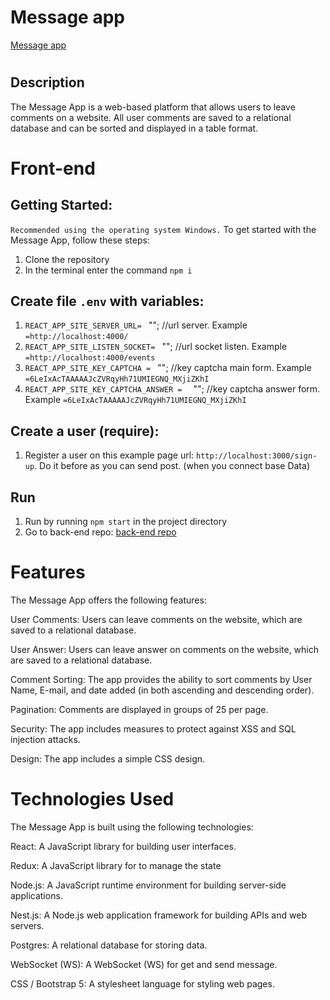 # Message app

 [Message app](https://zen-intership-web.onrender.com/)
#
## Description

The Message App is a web-based platform that allows users to leave comments on a website. All user comments are saved to a relational database and can be sorted and displayed in a table format.

# Front-end
## Getting Started:
`Recommended using the operating system Windows.`
To get started with the Message App, follow these steps:
1. Clone the repository
2. In the terminal enter the command `npm i`

## Create file `.env` with variables:
1. `REACT_APP_SITE_SERVER_URL= ` ""; //url server. Example `=http://localhost:4000/`
2. `REACT_APP_SITE_LISTEN_SOCKET= ` ""; //url socket  listen. Example `=http://localhost:4000/events`
3. `REACT_APP_SITE_KEY_CAPTCHA = ` ""; //key captcha main form. Example `=6LeIxAcTAAAAAJcZVRqyHh71UMIEGNQ_MXjiZKhI`
4. `REACT_APP_SITE_KEY_CAPTCHA_ANSWER =  ` ""; //key captcha answer form. Example `=6LeIxAcTAAAAAJcZVRqyHh71UMIEGNQ_MXjiZKhI`

## Create a user (require):
1. Register a user on this example page url:  `http://localhost:3000/sign-up`. Do it before as you can send post. (when you connect base Data)

## Run
1. Run  by running `npm start` in the project directory
2. Go to back-end repo:  [back-end repo](https://github.com/Ihorhavryliak/zen-internship-server)
#
# Features
The Message App offers the following features:

User Comments: Users can leave comments on the website, which are saved to a relational database.

User Answer: Users can leave answer on comments on the website, which are saved to a relational database.

Comment Sorting: The app provides the ability to sort comments by User Name, E-mail, and date added (in both ascending and descending order).

Pagination: Comments are displayed in groups of 25 per page.

Security: The app includes measures to protect against XSS and SQL injection attacks.

Design: The app includes a simple CSS design.

# Technologies Used
The Message App is built using the following technologies:

React: A JavaScript library for building user interfaces.

Redux: A JavaScript library for to manage the state 

Node.js: A JavaScript runtime environment for building server-side applications.

Nest.js: A Node.js web application framework for building APIs and web servers.

Postgres: A relational database for storing data.

WebSocket (WS): A WebSocket (WS) for get and send message.

CSS / Bootstrap 5: A stylesheet language for styling web pages.



